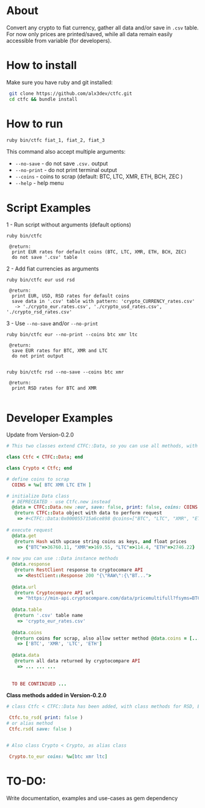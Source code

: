 # About

Convert any crypto to fiat currency, gather all data and/or save in `.csv` table.  
For now only prices are printed/saved, while all data remain easily accessible from variable (for developers).  
  
  
# How to install

Make sure you have ruby and git installed:

```bash
 git clone https://github.com/alx3dev/ctfc.git
 cd ctfc && bundle install
```  
  
# How to run

```bash
ruby bin/ctfc fiat_1, fiat_2, fiat_3
```

This command also accept multiple arguments:

 - `--no-save`  -  do not save `.csv.` output
 - `--no-print` -  do not print terminal output
 - `--coins`    -  coins to scrap (default: BTC, LTC, XMR, ETH, BCH, ZEC )
 - `--help`     -  help menu
  
  
# Script Examples

 1 - Run script without arguments (default options)  
 
 ```
 ruby bin/ctfc 
 
  @return:  
   print EUR rates for default coins (BTC, LTC, XMR, ETH, BCH, ZEC)
   do not save '.csv' table 
 ```     
     
     
 2 - Add fiat currencies as arguments  

```
ruby bin/ctfc eur usd rsd

 @return:  
  print EUR, USD, RSD rates for default coins 
  save data in '.csv' table with pattern: 'crypto_CURRENCY_rates.csv'
   -> './crypto_eur.rates.csv', './crypto_usd_rates.csv', './crypto_rsd_rates.csv'
```

 3 - Use `--no-save` and/or `--no-print`  
 
```
ruby bin/ctfc eur --no-print --coins btc xmr ltc
 
 @return:
  save EUR rates for BTC, XMR and LTC
  do not print output  
  
  
ruby bin/ctfc rsd --no-save --coins btc xmr

 @return:
  print RSD rates for BTC and XMR
  
```  

  
# Developer Examples

Update from Version-0.2.0

```ruby
# This two classes extend CTFC::Data, so you can use all methods, with some shortcuts

class Ctfc < CTFC::Data; end

class Crypto < Ctfc; end
```  

```ruby
# define coins to scrap
  COINS = %w[ BTC XMR LTC ETH ]

# initialize Data class  
  # DEPRECEATED - use Ctfc.new instead
  @data = CTFC::Data.new :eur, save: false, print: false, coins: COINS  
   @return CTFC::Data object with data to perform request
    => #<CTFC::Data:0x000055715a6ce898 @coins=["BTC", "LTC", "XMR", "ETH", "BCH", "ZEC"], @currency="EUR", @print=true, @save=false>
 
# execute request
  @data.get
   @return Hash with upcase string coins as keys, and float prices
    => {"BTC"=>36760.11, "XMR"=>169.55, "LTC"=>114.4, "ETH"=>2746.22}
  
# now you can use ::Data instance methods
  @data.response
   @return RestClient response to cryptocomare API
    => <RestClient::Response 200 "{\"RAW\":{\"BT...">
   
  @data.url
   @return Cryptocompare API url
    => "https://min-api.cryptocompare.com/data/pricemultifull?fsyms=BTC&fsyms=LTC&fsyms=XMR&fsyms=ETH&fsyms=BCH&fsyms=ZEC&tsyms=EUR"
    
  @data.table
   @return '.csv' table name
    => 'crypto_eur_rates.csv'
    
  @data.coins
   @return coins for scrap, also allow setter method @data.coins = [...]
    => ['BTC', 'XMR', 'LTC', 'ETH']
    
  @data.data
   @return all data returned by cryptocompare API
    => ... ... ...
    
  
  TO BE CONTINIUED ...
```    

**Class methods added in Version-0.2.0**

```ruby
# class Ctfc < CTFC::Data has been added, with class methods for RSD, EUR, USD

 Ctfc.to_rsd( print: false )
# or alias method
 Ctfc.rsd( save: false )


# Also class Crypto < Crypto, as alias class

 Crypto.to_eur coins: %w[btc xmr ltc]
```  
  
# TO-DO:
Write documentation, examples and use-cases as gem dependency
